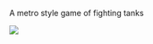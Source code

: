 A metro style game of fighting tanks

![](https://ga-beacon.deno.dev/G-4NEP5LC20N:1fbE9YTHTw2pzxI6HO33Mw/github.com/pantryf/metro_tanks.game)
